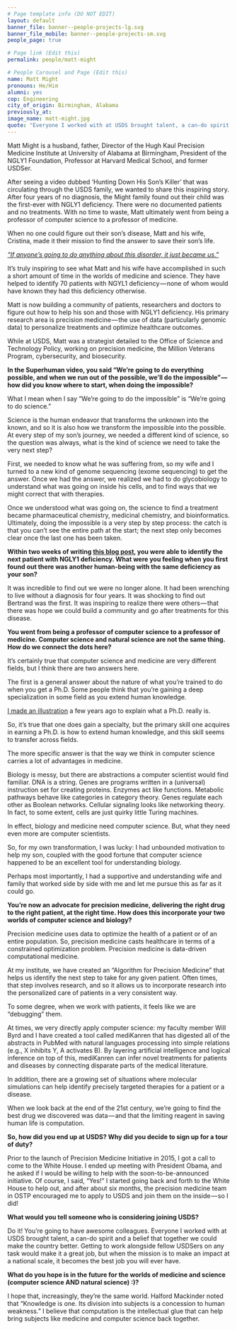 ```yaml
---
# Page template info (DO NOT EDIT)
layout: default
banner_file: banner--people-projects-lg.svg
banner_file_mobile: banner--people-projects-sm.svg
people_page: true

# Page link (Edit this)
permalink: people/matt-might

# People Carousel and Page (Edit this)
name: Matt Might
pronouns: He/Him
alumni: yes
cop: Engineering
city_of_origin: Birmingham, Alabama
previously_at:
image_name: matt-might.jpg
quote: "Everyone I worked with at USDS brought talent, a can-do spirit and a belief that together we could make the country better."
---
```


Matt Might is a husband, father, Director of the Hugh Kaul Precision Medicine Institute at University of Alabama at Birmingham, President of the NGLY1 Foundation, Professor at Harvard Medical School, and former USDSer.

After seeing a video dubbed ‘Hunting Down His Son’s Killer’ that was circulating through the USDS family, we wanted to share this inspiring story. After four years of no diagnosis, the Might family found out their child was the first-ever with NGLY1 deficiency. There were no documented patients and no treatments. With no time to waste, Matt ultimately went from being a professor of computer science to a professor of medicine.

When no one could figure out their son’s disease, Matt and his wife, Cristina, made it their mission to find the answer to save their son’s life.

*[“If anyone’s going to do anything about this disorder, it just became us.”](https://www.facebook.com/freethinksuperhuman/videos/1530650690395570/)*

It’s truly inspiring to see what Matt and his wife have accomplished in such a short amount of time in the worlds of medicine and science. They have helped to identify 70 patients with NGYL1 deficiency — none of whom would have known they had this deficiency otherwise.

Matt is now building a community of patients, researchers and doctors to figure out how to help his son and those with NGLY1 deficiency. His primary research area is precision medicine — the use of data (particularly genomic data) to personalize treatments and optimize healthcare outcomes.

While at USDS, Matt was a strategist detailed to the Office of Science and Technology Policy, working on precision medicine, the Million Veterans Program, cybersecurity, and biosecurity.

**In the Superhuman video, you said “We’re going to do everything possible, and when we run out of the possible, we’ll do the impossible” — how did you know where to start, when doing the impossible?**

What I mean when I say “We’re going to do the impossible” is “We’re going to do science.”

Science is the human endeavor that transforms the unknown into the known, and so it is also how we transform the impossible into the possible. At every step of my son’s journey, we needed a different kind of science, so the question was always, what is the kind of science we need to take the very next step?

First, we needed to know what he was suffering from, so my wife and I turned to a new kind of genome sequencing (exome sequencing) to get the answer. Once we had the answer, we realized we had to do glycobiology to understand what was going on inside his cells, and to find ways that we might correct that with therapies.

Once we understood what was going on, the science to find a treatment became pharmaceutical chemistry, medicinal chemistry, and bioinformatics. Ultimately, doing the impossible is a very step by step process: the catch is that you can’t see the entire path at the start; the next step only becomes clear once the last one has been taken.

**Within two weeks of writing [this blog post](http://matt.might.net/articles/my-sons-killer/), you were able to identify the next patient with NGLY1 deficiency. What were you feeling when you first found out there was another human-being with the same deficiency as your son?**

It was incredible to find out we were no longer alone. It had been wrenching to live without a diagnosis for four years. It was shocking to find out Bertrand was the first. It was inspiring to realize there were others — that there was hope we could build a community and go after treatments for this disease.

**You went from being a professor of computer science to a professor of medicine. Computer science and natural science are not the same thing. How do we connect the dots here?**

It’s certainly true that computer science and medicine are very different fields, but I think there are two answers here.

The first is a general answer about the nature of what you’re trained to do when you get a Ph.D. Some people think that you’re gaining a deep specialization in some field as you extend human knowledge.

[I made an illustration](http://matt.might.net/articles/phd-school-in-pictures/) a few years ago to explain what a Ph.D. really is.

So, it’s true that one does gain a specialty, but the primary skill one acquires in earning a Ph.D. is how to extend human knowledge, and this skill seems to transfer across fields.

The more specific answer is that the way we think in computer science carries a lot of advantages in medicine.

Biology is messy, but there are abstractions a computer scientist would find familiar. DNA is a string. Genes are programs written in a (universal) instruction set for creating proteins. Enzymes act like functions. Metabolic pathways behave like categories in category theory. Genes regulate each other as Boolean networks. Cellular signaling looks like networking theory. In fact, to some extent, cells are just quirky little Turing machines.

In effect, biology and medicine need computer science. But, what they need even more are computer scientists.

So, for my own transformation, I was lucky: I had unbounded motivation to help my son, coupled with the good fortune that computer science happened to be an excellent tool for understanding biology.

Perhaps most importantly, I had a supportive and understanding wife and family that worked side by side with me and let me pursue this as far as it could go.

**You’re now an advocate for precision medicine, delivering the right drug to the right patient, at the right time. How does this incorporate your two worlds of computer science and biology?**

Precision medicine uses data to optimize the health of a patient or of an entire population. So, precision medicine casts healthcare in terms of a constrained optimization problem. Precision medicine is data-driven computational medicine.

At my institute, we have created an “Algorithm for Precision Medicine” that helps us identify the next step to take for any given patient. Often times, that step involves research, and so it allows us to incorporate research into the personalized care of patients in a very consistent way.

To some degree, when we work with patients, it feels like we are “debugging” them.

At times, we very directly apply computer science: my faculty member Will Byrd and I have created a tool called mediKanren that has digested all of the abstracts in PubMed with natural languages processing into simple relations (e.g., X inhibits Y, A activates B). By layering artificial intelligence and logical inference on top of this, mediKanren can infer novel treatments for patients and diseases by connecting disparate parts of the medical literature.

In addition, there are a growing set of situations where molecular simulations can help identify precisely targeted therapies for a patient or a disease.

When we look back at the end of the 21st century, we’re going to find the best drug we discovered was data — and that the limiting reagent in saving human life is computation.

**So, how did you end up at USDS? Why did you decide to sign up for a tour of duty?**

Prior to the launch of Precision Medicine Initiative in 2015, I got a call to come to the White House. I ended up meeting with President Obama, and he asked if I would be willing to help with the soon-to-be-announced initiative. Of course, I said, “Yes!” I started going back and forth to the White House to help out, and after about six months, the precision medicine team in OSTP encouraged me to apply to USDS and join them on the inside — so I did!

**What would you tell someone who is considering joining USDS?**

Do it! You’re going to have awesome colleagues. Everyone I worked with at USDS brought talent, a can-do spirit and a belief that together we could make the country better. Getting to work alongside fellow USDSers on any task would make it a great job, but when the mission is to make an impact at a national scale, it becomes the best job you will ever have.

**What do you hope is in the future for the worlds of medicine and science (computer science AND natural science) :)?**

I hope that, increasingly, they’re the same world. Halford Mackinder noted that “Knowledge is one. Its division into subjects is a concession to human weakness.” I believe that computation is the intellectual glue that can help bring subjects like medicine and computer science back together.
